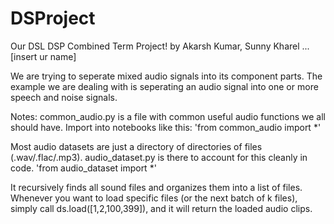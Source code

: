 # DSProject
Our DSL DSP Combined Term Project! 
by Akarsh Kumar, Sunny Kharel ...[insert ur name]

We are trying to seperate mixed audio signals into its component parts. 
The example we are dealing with is seperating an audio signal into one or more speech and noise signals.




Notes: 
common_audio.py is a file with common useful audio functions we all should have. Import into notebooks like this:
'from common_audio import *'

Most audio datasets are just a directory of directories of files (.wav/.flac/.mp3). 
audio_dataset.py is there to account for this cleanly in code.
'from audio_dataset import *'

It recursively finds all sound files and organizes them into a list of files. Whenever you want to load specific files (or the next batch of k files), simply call ds.load([1,2,100,399]), and it will return the loaded audio clips.
